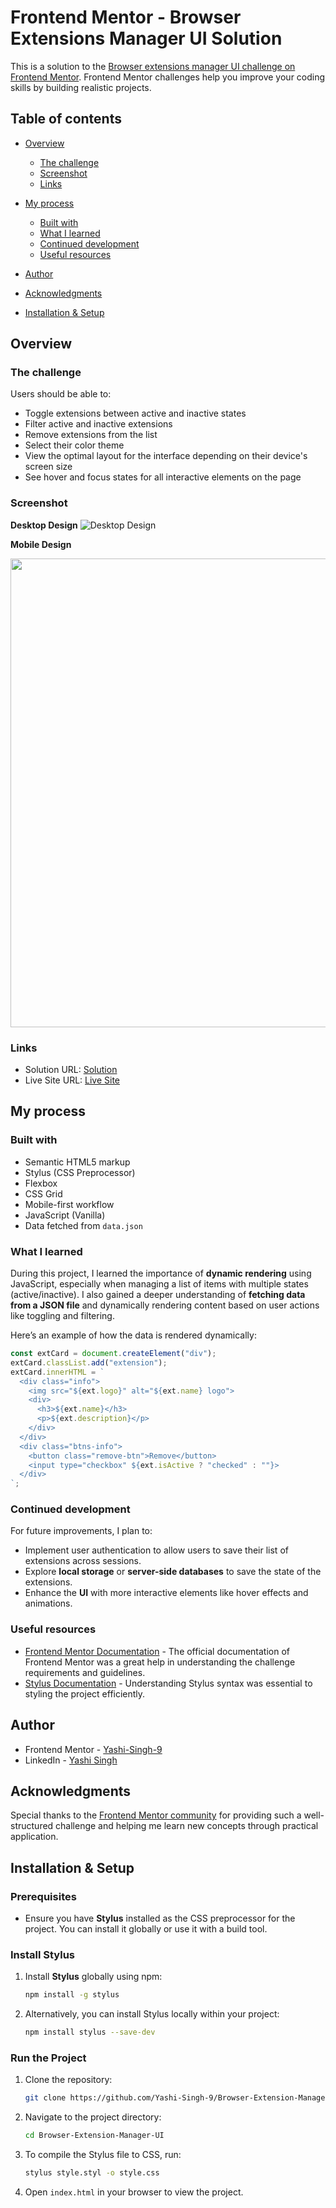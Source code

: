 # Frontend Mentor - Browser Extensions Manager UI Solution

This is a solution to the [Browser extensions manager UI challenge on Frontend Mentor](https://www.frontendmentor.io/challenges/browser-extension-manager-ui-yNZnOfsMAp). Frontend Mentor challenges help you improve your coding skills by building realistic projects.

## Table of contents

* [Overview](#overview)

  * [The challenge](#the-challenge)
  * [Screenshot](#screenshot)
  * [Links](#links)
* [My process](#my-process)

  * [Built with](#built-with)
  * [What I learned](#what-i-learned)
  * [Continued development](#continued-development)
  * [Useful resources](#useful-resources)
* [Author](#author)
* [Acknowledgments](#acknowledgments)
* [Installation & Setup](#installation--setup)

## Overview

### The challenge

Users should be able to:

* Toggle extensions between active and inactive states
* Filter active and inactive extensions
* Remove extensions from the list
* Select their color theme
* View the optimal layout for the interface depending on their device's screen size
* See hover and focus states for all interactive elements on the page

### Screenshot

**Desktop Design**
![Desktop Design](design/desktop-design.png)

**Mobile Design**

<img src="design/mobile-design.png" height=750px>

### Links

* Solution URL: [Solution](https://www.frontendmentor.io/solutions/browser-extension-manager-ui-cKaJw8-nrF)
* Live Site URL: [Live Site](https://yashi-singh-9.github.io/Browser-Extension-Manager-UI/)

## My process

### Built with

* Semantic HTML5 markup
* Stylus (CSS Preprocessor)
* Flexbox
* CSS Grid
* Mobile-first workflow
* JavaScript (Vanilla)
* Data fetched from `data.json`

### What I learned

During this project, I learned the importance of **dynamic rendering** using JavaScript, especially when managing a list of items with multiple states (active/inactive). I also gained a deeper understanding of **fetching data from a JSON file** and dynamically rendering content based on user actions like toggling and filtering.

Here’s an example of how the data is rendered dynamically:

```js
const extCard = document.createElement("div");
extCard.classList.add("extension");
extCard.innerHTML = `
  <div class="info">
    <img src="${ext.logo}" alt="${ext.name} logo">
    <div>
      <h3>${ext.name}</h3>
      <p>${ext.description}</p>
    </div>
  </div>
  <div class="btns-info">
    <button class="remove-btn">Remove</button>
    <input type="checkbox" ${ext.isActive ? "checked" : ""}>
  </div>
`;
```

### Continued development

For future improvements, I plan to:

* Implement user authentication to allow users to save their list of extensions across sessions.
* Explore **local storage** or **server-side databases** to save the state of the extensions.
* Enhance the **UI** with more interactive elements like hover effects and animations.

### Useful resources

* [Frontend Mentor Documentation](https://www.frontendmentor.io/docs) - The official documentation of Frontend Mentor was a great help in understanding the challenge requirements and guidelines.
* [Stylus Documentation](https://stylus-lang.com/docs/) - Understanding Stylus syntax was essential to styling the project efficiently.

## Author

* Frontend Mentor - [Yashi-Singh-9](https://www.frontendmentor.io/profile/Yashi-Singh-9)
* LinkedIn - [Yashi Singh](https://www.linkedin.com/in/yashi-singh-b4143a246)

## Acknowledgments

Special thanks to the [Frontend Mentor community](https://www.frontendmentor.io) for providing such a well-structured challenge and helping me learn new concepts through practical application.

## Installation & Setup

### Prerequisites

* Ensure you have **Stylus** installed as the CSS preprocessor for the project. You can install it globally or use it with a build tool.

### Install Stylus

1. Install **Stylus** globally using npm:

   ```bash
   npm install -g stylus
   ```

2. Alternatively, you can install Stylus locally within your project:

   ```bash
   npm install stylus --save-dev
   ```

### Run the Project

1. Clone the repository:

   ```bash
   git clone https://github.com/Yashi-Singh-9/Browser-Extension-Manager-UI.git
   ```

2. Navigate to the project directory:

   ```bash
   cd Browser-Extension-Manager-UI
   ```

3. To compile the Stylus file to CSS, run:

   ```bash
   stylus style.styl -o style.css
   ```

4. Open `index.html` in your browser to view the project.
